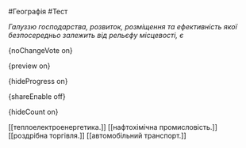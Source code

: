 #Географія #Тест

*Галуззю господарства, розвиток, розміщення та ефективність якої безпосередньо залежить від рельєфу місцевості, є*

{noChangeVote on}

{preview on}

{hideProgress on}

{shareEnable off}

{hideCount on}

[[теплоелектроенергетика.]]
[[нафтохімічна промисловість.]]
[[роздрібна торгівля.]]
[[автомобільний транспорт.]]

